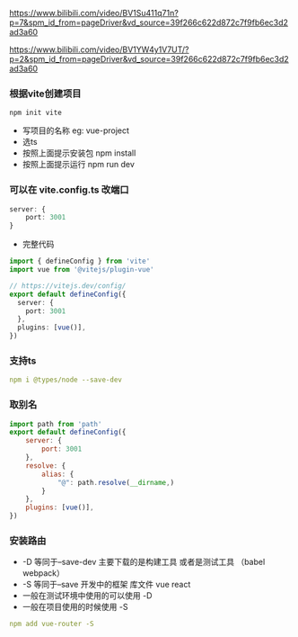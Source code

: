 https://www.bilibili.com/video/BV1Su411q71n?p=7&spm_id_from=pageDriver&vd_source=39f266c622d872c7f9fb6ec3d2ad3a60

https://www.bilibili.com/video/BV1YW4y1V7UT/?p=2&spm_id_from=pageDriver&vd_source=39f266c622d872c7f9fb6ec3d2ad3a60

### 根据vite创建项目
```
npm init vite
```
- 写项目的名称 eg: vue-project
- 选ts
- 按照上面提示安装包 npm install
- 按照上面提示运行 npm run dev

### 可以在 vite.config.ts 改端口
```ts
server: {
    port: 3001
}
```
- 完整代码
```ts
import { defineConfig } from 'vite'
import vue from '@vitejs/plugin-vue'

// https://vitejs.dev/config/
export default defineConfig({
  server: {
    port: 3001
  },
  plugins: [vue()],
})
```

### 支持ts
```yaml
npm i @types/node --save-dev
```

### 取别名
```js
import path from 'path'
export default defineConfig({
    server: {
        port: 3001
    },
    resolve: {
        alias: {
            "@": path.resolve(__dirname,)
        }
    },
    plugins: [vue()],
})
```

### 安装路由
- -D 等同于–save-dev 主要下载的是构建工具 或者是测试工具 （babel webpack）
- -S 等同于–save 开发中的框架 库文件 vue react
- 一般在测试环境中使用的可以使用 -D 
- 一般在项目使用的时候使用 -S

```yaml
npm add vue-router -S
```
